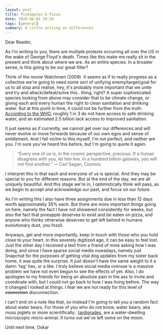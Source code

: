 ```yaml
---
layout: post
title: Pineapples & Pizza
date: 2020-06-02 19:29
tags: [general]
summary: A little writing on differences
---
```


Dear Reader,

As I'm writing to you, there are multiple protests occurring all over the US in the wake of George Floyd's death. Times like this make me really sit in the present and think about where we are. As an entire species. In a broader sense, is this going to be our great filter?

Think of the movie Watchmen (2009). It seems as if to really progress as a collective we're going to need some sort of unifying enemy/target/goal for us to all stop and realise, hey, it's probably more important that we unite and try and attack/defeat/solve this.. thing, right? A super sophisticated species looking from above may consider that to be climate change, or giving each and every human the right to clean sanitation and drinking water. But at this point in time, it could not be further from the truth. [According to the WHO](https://www.who.int/news-room/detail/18-06-2019-1-in-3-people-globally-do-not-have-access-to-safe-drinking-water-unicef-who), roughly 1 in 3 do not have access to safe drinking water, and an estimated 2.5 billion lack access to improved sanitation.

It just seems as if currently, we cannot get over our differences and will never evolve or move forwards because of our own egos and sense of entitlement. And I fall victim to this myself, I'm not perfect, and neither are you. I'm sure you've heard this before, but I'm going to quote it again.

> “Every one of us is, in the cosmic perspective, precious. If a human disagrees with you, let him live. In a hundred billion galaxies, you will not find another.”
― Carl Sagan, Cosmos 

I interpret this in that each and everyone of us is special. And they may be special to you for different reasons. But at the end of the day, we are all uniquely beautiful. And this stage we're in, I optimistically think will pass, as we begin to accept and acknowledge our past, and focus on our future.

As I'm writing this I also have three assignments due in less than 12 days worth approximately 35% each. But there are more important things going on here, namely the fact I have not showered consistently for weeks, but also the fact that pineapple deserves to exist and be eaten on pizza, and anyone who thinks otherwise deserves to get left behind in humans evolutionary dust, you fossil.

Anyways, get and more importantly, keep in touch with those who you hold close to your heart. In this severely digitized age, it can be easy to feel lost. Just the other day I received a text from a friend of mine asking how I was doing, and since I have sparse social media nowadays, namely just Snapchat for the purposes of getting vital dog updates from my sister back home, it was quite the surprise. It just doesn't have the same weight to it a damn 'tag' has, or a like. I truly believe social media overuse is a massive problem we have not even begun to see the effects of yet. Also, I do apologies to my friends for being an absolute pain in the ass to invite and coordinate with, but I could not go back to how I was living before. The way it changed I looked at things. I fear we are not ready for this level of ~~connection~~ disconnection.

I can't end on a note like that, so instead I'm going to tell you a random fact about water bears. For those of you who do not know, water bears, aka moss piglets or more scientifically.. [tardigrades](https://en.wikipedia.org/wiki/Tardigrade), are a water-dwelling microscopic micro-animal. It turns out we've left some on the moon.

Until next time, Oskar

